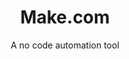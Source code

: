 ---
layout: post
title:  "Make.com"
categories: Tools
title: Make.com
subtitle: A no code automation tool
accent_image: /assets/img/blog/make.com/logo-1920.jpg
image:
  path:    /assets/img/blog/make.com/logo-1920.jpg
  srcset:
    1920w: /assets/img/blog/make.com/logo-1920.jpg
    640w:  /assets/img/blog/make.com/logo-1920.jpg
---